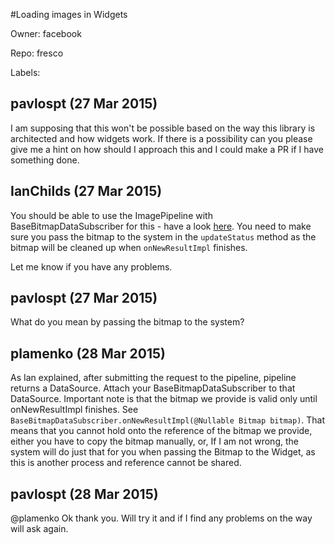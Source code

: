 #Loading images in Widgets

Owner: facebook

Repo: fresco

Labels: 

## pavlospt (27 Mar 2015)

I am supposing that this won't be possible based on the way this library is architected and how widgets work. If there is a possibility can you please give me a hint on how should I approach this and I could make a PR if I have something done.


## IanChilds (27 Mar 2015)

You should be able to use the ImagePipeline with BaseBitmapDataSubscriber for this - have a look [here](https://github.com/facebook/fresco/blob/master/imagepipeline/src/main/java/com/facebook/imagepipeline/datasource/BaseBitmapDataSubscriber.java#L23:L46). You need to make sure you pass the bitmap to the system in the `updateStatus` method as the bitmap will be cleaned up when `onNewResultImpl` finishes. 

Let me know if you have any problems. 


## pavlospt (27 Mar 2015)

What do you mean by passing the bitmap to the system? 


## plamenko (28 Mar 2015)

As Ian explained, after submitting the request to the pipeline, pipeline returns a DataSource. Attach your BaseBitmapDataSubscriber to that DataSource.
Important note is that the bitmap we provide is valid only until onNewResultImpl finishes.
See `BaseBitmapDataSubscriber.onNewResultImpl(@Nullable Bitmap bitmap)`.
That means that you cannot hold onto the reference of the bitmap we provide, either you have to copy the bitmap manually, or, If I am not wrong, the system will do just that for you when passing the Bitmap to the Widget, as this is another process and reference cannot be shared.


## pavlospt (28 Mar 2015)

@plamenko Ok thank you. Will try it and if I find any problems on the way will ask again.


